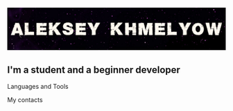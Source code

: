 ![Header](https://github.com/khmelyowww/khmelyowww/blob/main/assets/badge.png)

## I'm a student and a beginner developer

Languages and Tools

My contacts